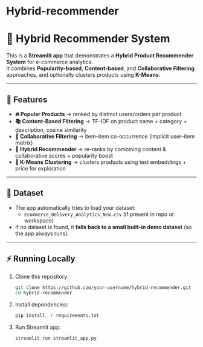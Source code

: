 # Hybrid-recommender
# 🛒 Hybrid Recommender System

This is a **Streamlit app** that demonstrates a **Hybrid Product Recommender System** for e-commerce analytics.  
It combines **Popularity-based**, **Content-based**, and **Collaborative Filtering** approaches, and optionally clusters products using **K-Means**.

---

## 🚀 Features
- **🔥 Popular Products** → ranked by distinct users/orders per product  
- **📚 Content-Based Filtering** → TF-IDF on product name + category + description, cosine similarity  
- **👥 Collaborative Filtering** → item–item co-occurrence (implicit user–item matrix)  
- **🔀 Hybrid Recommender** → re-ranks by combining content & collaborative scores + popularity boost  
- **🧩 K-Means Clustering** → clusters products using text embeddings + price for exploration  

---

## 📂 Dataset
- The app automatically tries to load your dataset:
  - `Ecommerce_Delivery_Analytics_New.csv` (if present in repo or workspace)  
- If no dataset is found, it **falls back to a small built-in demo dataset** (so the app always runs).  

---

## ⚡ Running Locally

1. Clone this repository:
   ```bash
   git clone https://github.com/your-username/hybrid-recommender.git
   cd hybrid-recommender
2. Install dependencies:
   ```bash
   pip install -r requirements.txt
3. Run Streamlit app:
   ```bash
   streamlit run streamlit_app.py
